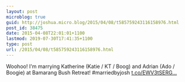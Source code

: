 ```yaml
---
layout: post
microblog: true
guid: http://joshua.micro.blog/2015/04/08/t585759243116158976.html
post_id: 38475
date: 2015-04-08T22:01:01+1100
lastmod: 2019-07-30T17:41:35+1100
type: post
url: /2015/04/08/t585759243116158976.html
---
```

Woohoo! I'm marrying Katherine (Katie / KT / Boog) and Adrian (Ado / Boogie) at Bamarang Bush Retreat! #marriedbyjosh [t.co/EWV3tSERG...](http://t.co/EWV3tSERGV)
